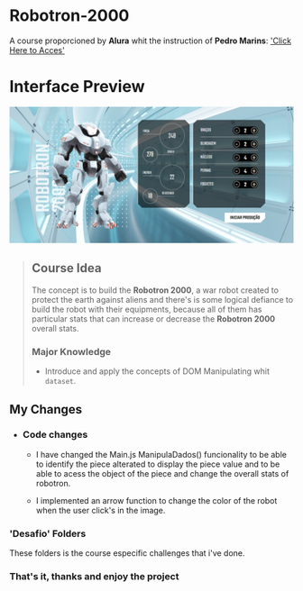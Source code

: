 # Robotron-2000

A course proporcioned by **Alura** whit the instruction of **Pedro Marins**: ['Click Here to Acces'](https://cursos.alura.com.br/course/javascript-manipulando-dom)

# Interface Preview
![Site Screenshot](img/RobotronScreenshot.png)

> ## Course Idea
> 
> The concept is to build the **Robotron 2000**, a war robot created to protect the earth against aliens and there's is some logical defiance to build the robot with their equipments, because all of them has particular stats that can increase or decrease the **Robotron 2000** overall stats.
>
> ### Major Knowledge 
> - Introduce and apply the concepts of DOM Manipulating whit `dataset`.

## My Changes 

- ### Code changes 
    - I have changed the Main.js ManipulaDados() funcionality to be able to identify the piece alterated 
            to display the piece value and to be able to acess the object of the piece and change the overall
            stats of robotron.
            
    - I implemented an arrow function to change the color of the robot when the user click's in the image.
        
### 'Desafio' Folders
  
These folders is the course especific challenges that i've done.

### That's it, thanks and enjoy the project
